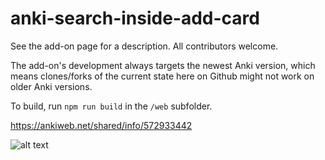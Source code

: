 # anki-search-inside-add-card
See the add-on page for a description. All contributors welcome.  

The add-on's development always targets the newest Anki version, which means clones/forks of the current state here on Github might not work on older Anki versions.  

To build, run `npm run build` in the `/web` subfolder.

https://ankiweb.net/shared/info/572933442


![alt text](https://i.imgur.com/LC6Cr9r.png)
